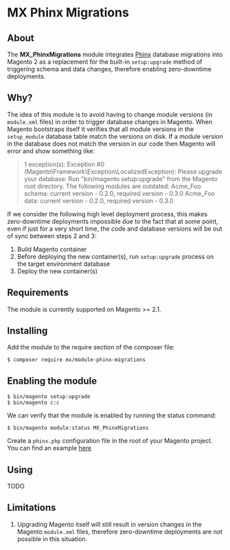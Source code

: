 # MX Phinx Migrations

## About

The **MX_PhinxMigrations** module integrates [Phinx](https://phinx.org) database migrations into Magento 2 as a 
replacement for the built-in `setup:upgrade` method of triggering schema and data changes, therefore enabling zero-downtime
deployments.

## Why?

The idea of this module is to avoid having to change module versions (in `module.xml` files) in order to trigger database
changes in Magento. When Magento bootstraps itself it verifies that all module versions in the `setup_module` database table
match the versions on disk. If a module version in the database does not match the version in our code then Magento will error
and show something like:

> 1 exception(s):
  Exception #0 (Magento\Framework\Exception\LocalizedException): Please upgrade your database: Run "bin/magento setup:upgrade" from the Magento root directory.
  The following modules are outdated:
  Acme_Foo schema: current version - 0.2.0, required version - 0.3.0
  Acme_Foo data: current version - 0.2.0, required version - 0.3.0

If we consider the following high level deployment process, this makes zero-downtime deployments impossible due to the fact 
that at some point, even if just for a very short time, the code and database versions will be out of sync between steps
2 and 3:

1. Build Magento container
2. Before deploying the new container(s), run `setup:upgrade` process on the target environment database
3. Deploy the new container(s)

## Requirements

The module is currently supported on Magento >= 2.1.

## Installing

Add the module to the require section of the composer file:

```
$ composer require mx/module-phinx-migrations
```

## Enabling the module

```
$ bin/magento setup:upgrade
$ bin/magento c:c
```

We can verify that the module is enabled by running the status command:

```
$ bin/magento module:status MX_PhinxMigrations
```

Create a `phinx.php` configuration file in the root of your Magento project. You can find an example [here](etc/phinx.php)

## Using

TODO

## Limitations

1. Upgrading Magento itself will still result in version changes in the Magento `module.xml` files, therefore zero-downtime 
deployments are not possible in this situation.

